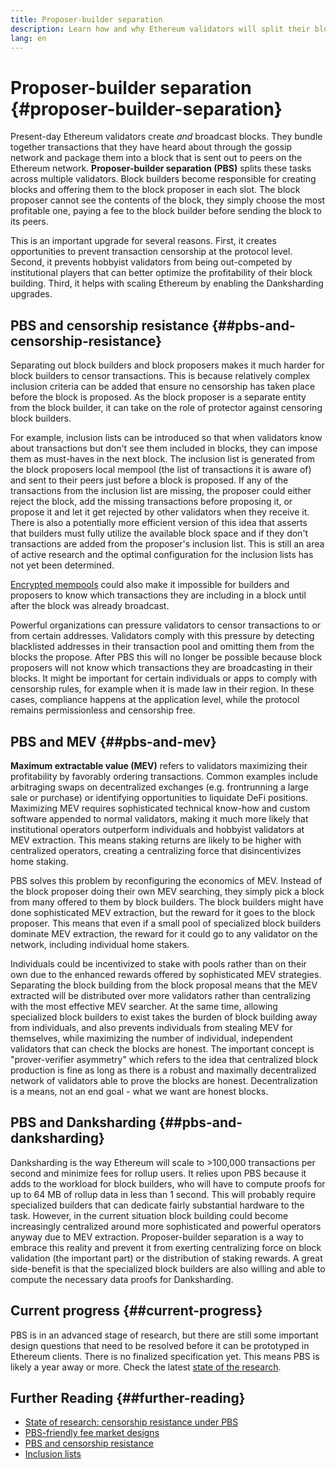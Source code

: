 ```yaml
---
title: Proposer-builder separation
description: Learn how and why Ethereum validators will split their block building and block broadcasting responsibilities.
lang: en
---
```


# Proposer-builder separation \{#proposer-builder-separation}

Present-day Ethereum validators create _and_ broadcast blocks. They bundle together transactions that they have heard about through the gossip network and package them into a block that is sent out to peers on the Ethereum network. **Proposer-builder separation (PBS)** splits these tasks across multiple validators. Block builders become responsible for creating blocks and offering them to the block proposer in each slot. The block proposer cannot see the contents of the block, they simply choose the most profitable one, paying a fee to the block builder before sending the block to its peers.

This is an important upgrade for several reasons. First, it creates opportunities to prevent transaction censorship at the protocol level. Second, it prevents hobbyist validators from being out-competed by institutional players that can better optimize the profitability of their block building. Third, it helps with scaling Ethereum by enabling the Danksharding upgrades.

## PBS and censorship resistance \{##pbs-and-censorship-resistance}

Separating out block builders and block proposers makes it much harder for block builders to censor transactions. This is because relatively complex inclusion criteria can be added that ensure no censorship has taken place before the block is proposed. As the block proposer is a separate entity from the block builder, it can take on the role of protector against censoring block builders.

For example, inclusion lists can be introduced so that when validators know about transactions but don't see them included in blocks, they can impose them as must-haves in the next block. The inclusion list is generated from the block proposers local mempool (the list of transactions it is aware of) and sent to their peers just before a block is proposed. If any of the transactions from the inclusion list are missing, the proposer could either reject the block, add the missing transactions before proposing it, or propose it and let it get rejected by other validators when they receive it. There is also a potentially more efficient version of this idea that asserts that builders must fully utilize the available block space and if they don't transactions are added from the proposer's inclusion list. This is still an area of active research and the optimal configuration for the inclusion lists has not yet been determined.

[Encrypted mempools](https://www.youtube.com/watch?v=fHDjgFcha0M&list=PLpktWkixc1gUqkyc1-iE6TT0RWQTBJELe&index=3) could also make it impossible for builders and proposers to know which transactions they are including in a block until after the block was already broadcast.

<ExpandableCard title="What kinds of censorship does PBS solve?" eventCategory="/roadmap/pbs" eventName="clicked what kinds of censorship does PBS solve?">

Powerful organizations can pressure validators to censor transactions to or from certain addresses. Validators comply with this pressure by detecting blacklisted addresses in their transaction pool and omitting them from the blocks the propose. After PBS this will no longer be possible because block proposers will not know which transactions they are broadcasting in their blocks. It might be important for certain individuals or apps to comply with censorship rules, for example when it is made law in their region. In these cases, compliance happens at the application level, while the protocol remains permissionless and censorship free.

</ExpandableCard>

## PBS and MEV \{##pbs-and-mev}

**Maximum extractable value (MEV)** refers to validators maximizing their profitability by favorably ordering transactions. Common examples include arbitraging swaps on decentralized exchanges (e.g. frontrunning a large sale or purchase) or identifying opportunities to liquidate DeFi positions. Maximizing MEV requires sophisticated technical know-how and custom software appended to normal validators, making it much more likely that institutional operators outperform individuals and hobbyist validators at MEV extraction. This means staking returns are likely to be higher with centralized operators, creating a centralizing force that disincentivizes home staking.

PBS solves this problem by reconfiguring the economics of MEV. Instead of the block proposer doing their own MEV searching, they simply pick a block from many offered to them by block builders. The block builders might have done sophisticated MEV extraction, but the reward for it goes to the block proposer. This means that even if a small pool of specialized block builders dominate MEV extraction, the reward for it could go to any validator on the network, including individual home stakers.

<ExpandableCard title="Why is it OK to centralize block building?" eventCategory="/roadmap/pbs" eventName="clicked why is it OK to centralize block building?">

Individuals could be incentivized to stake with pools rather than on their own due to the enhanced rewards offered by sophisticated MEV strategies. Separating the block building from the block proposal means that the MEV extracted will be distributed over more validators rather than centralizing with the most effective MEV searcher. At the same time, allowing specialized block builders to exist takes the burden of block building away from individuals, and also prevents individuals from stealing MEV for themselves, while maximizing the number of individual, independent validators that can check the blocks are honest. The important concept is "prover-verifier asymmetry" which refers to the idea that centralized block production is fine as long as there is a robust and maximally decentralized network of validators able to prove the blocks are honest. Decentralization is a means, not an end goal - what we want are honest blocks.
</ExpandableCard>

## PBS and Danksharding \{##pbs-and-danksharding}

Danksharding is the way Ethereum will scale to >100,000 transactions per second and minimize fees for rollup users. It relies upon PBS because it adds to the workload for block builders, who will have to compute proofs for up to 64 MB of rollup data in less than 1 second. This will probably require specialized builders that can dedicate fairly substantial hardware to the task. However, in the current situation block building could become increasingly centralized around more sophisticated and powerful operators anyway due to MEV extraction. Proposer-builder separation is a way to embrace this reality and prevent it from exerting centralizing force on block validation (the important part) or the distribution of staking rewards. A great side-benefit is that the specialized block builders are also willing and able to compute the necessary data proofs for Danksharding.

## Current progress \{##current-progress}

PBS is in an advanced stage of research, but there are still some important design questions that need to be resolved before it can be prototyped in Ethereum clients. There is no finalized specification yet. This means PBS is likely a year away or more. Check the latest [state of the research](https://notes.ethereum.org/@vbuterin/pbs_censorship_resistance).

## Further Reading \{##further-reading}

- [State of research: censorship resistance under PBS](https://notes.ethereum.org/@vbuterin/pbs_censorship_resistance)
- [PBS-friendly fee market designs](https://ethresear.ch/t/proposer-block-builder-separation-friendly-fee-market-designs/9725)
- [PBS and censorship resistance](https://notes.ethereum.org/@fradamt/H1TsYRfJc#Secondary-auctions)
- [Inclusion lists](https://notes.ethereum.org/@fradamt/H1ZqdtrBF)
